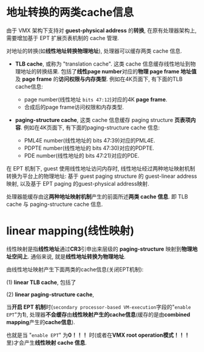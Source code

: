 
# 地址转换的两类cache信息

由于 VMX 架构下支持对 **guest-physical address** 的**转换**, 在原有处理器架构上, 需要增加基于 EPT 扩展页表机制的 cache 管理.

对地址的转换(如**线性地址转换物理地址**), 处理器可以缓存两类 cache 信息.

- **TLB cache**, 或称为 "translation cache". 这类 cache 信息缓存线性地址到物理地址的转换结果. 包括了**线性page number**对应的**物理 page frame 地址值**及 **page frame** 的**访问权限与内存类型**. 例如在4K页面下, 有下面的TLB cache信息:
    - page number(线性地址 `bits 47:12`)对应的4K **page frame**.
    - 合成后的page frame访问权限和内存类型.

- **paging-structure cache**, 这类 cache 信息缓存 paging structure **页表项内容**. 例如在4K页面下, 有下面的paging-structure cache 信息:
    - PML4E number(线性地址的 bits 47:39)对应的PML4E.
    - PDPTE number(线性地址的 bits 47:30)对应的PDPTE.
    - PDE number(线性地址的 bits 47:21)对应的PDE.

在 EPT 机制下, guest 使用线性地址访问内存时, 线性地址经过两种地址映射机制转换为平台上的物理地址: 基于 guest paging structure 的 guest-linear address 映射, 以及基于 EPT paging 的guest-physical address映射.

处理器能缓存由这**两种地址映射机制**产生的前面所述**两类 cache 信息**. 即 TLB cache 与 paging-structure cache 信息.

# linear mapping(线性映射)

线性映射是指**线性地址**通过**CR3**引申出来层级的 **paging-structure** 映射到**物理地址空间上**. 通俗来说, 就是**线性地址转换为物理地址**.

由线性地址映射产生下面两类的cache信息(关闭EPT机制):

(1) **linear TLB cache**, 包括了

(2) **linear paging-structure cache**,


当**开启 EPT 机制**时(`secondary processor-based VM-execution`字段的"`enable EPT`"为**1**), 处理器**不会缓存**由**线性映射产生的cache信息**(缓存的是由**combined mapping**产生的**cache信息**).

也就是当 "`enable EPT`" 为**0！！！** 时(或者在**VMX root operation模式！！！** 里)才会产生**线性映射 cache 信息**.
